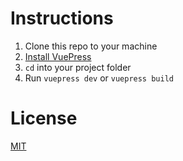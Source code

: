 # Instructions

1. Clone this repo to your machine
2. [Install VuePress](https://vuepress.vuejs.org/guide/getting-started.html#global-installation)
3. `cd` into your project folder
4. Run `vuepress dev` or `vuepress build`

# License

[MIT](https://github.com/jordonbaade/example-vuepress-blog/blob/master/LICENSE)
